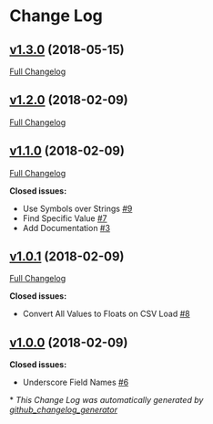 # Change Log

## [v1.3.0](https://github.com/karagenit/frc-motors/tree/v1.3.0) (2018-05-15)
[Full Changelog](https://github.com/karagenit/frc-motors/compare/v1.2.0...v1.3.0)

## [v1.2.0](https://github.com/karagenit/frc-motors/tree/v1.2.0) (2018-02-09)
[Full Changelog](https://github.com/karagenit/frc-motors/compare/v1.1.0...v1.2.0)

## [v1.1.0](https://github.com/karagenit/frc-motors/tree/v1.1.0) (2018-02-09)
[Full Changelog](https://github.com/karagenit/frc-motors/compare/v1.0.1...v1.1.0)

**Closed issues:**

- Use Symbols over Strings [\#9](https://github.com/karagenit/frc-motors/issues/9)
- Find Specific Value [\#7](https://github.com/karagenit/frc-motors/issues/7)
- Add Documentation [\#3](https://github.com/karagenit/frc-motors/issues/3)

## [v1.0.1](https://github.com/karagenit/frc-motors/tree/v1.0.1) (2018-02-09)
[Full Changelog](https://github.com/karagenit/frc-motors/compare/v1.0.0...v1.0.1)

**Closed issues:**

- Convert All Values to Floats on CSV Load [\#8](https://github.com/karagenit/frc-motors/issues/8)

## [v1.0.0](https://github.com/karagenit/frc-motors/tree/v1.0.0) (2018-02-09)
**Closed issues:**

- Underscore Field Names [\#6](https://github.com/karagenit/frc-motors/issues/6)



\* *This Change Log was automatically generated by [github_changelog_generator](https://github.com/skywinder/Github-Changelog-Generator)*